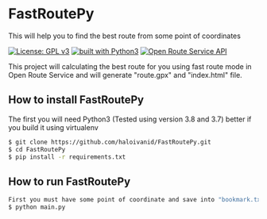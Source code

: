 # FastRoutePy
This will help you to find the best route from some point of coordinates

[![License: GPL v3](https://img.shields.io/badge/License-GPL%20v3-blue.svg)](https://www.gnu.org/licenses/gpl-3.0)
[![built with Python3](https://img.shields.io/badge/built%20with-Python3-red.svg)](https://www.python.org/)
[![Open Route Service API](https://img.shields.io/badge/Open%20Route%20Service-API-red.svg)](https://https://openrouteservice.org//)

This project will calculating the best route for you using fast route mode in Open Route Service and will generate "route.gpx" and "index.html" file.

## How to install FastRoutePy
The first you will need Python3 (Tested using version 3.8 and 3.7) better if you build it using virtualenv
```sh
$ git clone https://github.com/haloivanid/FastRoutePy.git
$ cd FastRoutePy
$ pip install -r requirements.txt
```

## How to run FastRoutePy
```sh
First you must have some point of coordinate and save into "bookmark.txt"
$ python main.py
```